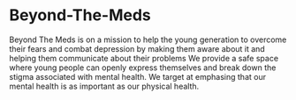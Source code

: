 # Beyond-The-Meds

Beyond The Meds is on a mission to help the young generation to overcome their fears and combat depression by making them aware about it and helping them communicate about their problems We provide a safe space where young people can openly express themselves and break down the stigma associated with mental health. We target at emphasing that our mental health is as important as our physical health.
